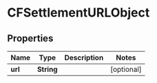 

# CFSettlementURLObject


## Properties

| Name | Type | Description | Notes |
|------------ | ------------- | ------------- | -------------|
|**url** | **String** |  |  [optional] |




